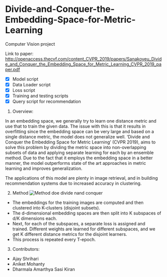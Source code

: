 # Divide-and-Conquer-the-Embedding-Space-for-Metric-Learning
Computer Vision project

Link to paper: http://openaccess.thecvf.com/content_CVPR_2019/papers/Sanakoyeu_Divide_and_Conquer_the_Embedding_Space_for_Metric_Learning_CVPR_2019_paper.pdf

- [x] Model script
- [x] Data Loader script
- [x] Loss script
- [x] Training and testing scripts
- [x] Query script for recommendation

1. Overview:

In an embedding space, we generally try to learn one distance metric and use that to train the given data. The issue with this is that it results in overfitting since the embedding space can be very large and based on a single distance metric, the model does not generalize well. ‘Divide and Conquer the Embedding Space for Metric Learning’ (CVPR 2019), aims to solve this problem by dividing the metric space into non-overlapping subsets of data and applying separate learning for each by an ensemble method. Due to the fact that it employs the embedding space in a better manner, the model outperforms state of the art approaches in metric learning and improves generalization. 

The applications of this model are plenty in image retrieval, and in building recommendation systems due to increased accuracy in clustering.

2. Method 
![Method doe divide nand conquer](https://camo.githubusercontent.com/d37e8f3401e53b9fc809e359e834300a6b6092a8/68747470733a2f2f6173616e616b6f792e6769746875622e696f2f696d616765732f7465617365725f6376707231395f646d6c2e6a7067)
- The embeddings for the training images are computed and then clustered into K-clusters (disjoint subsets).
- The d-dimensional embedding spaces are then split into K subspaces of d/K dimensions each.
- Next, for each of the subspaces, a separate loss is assigned and trained. Different weights are learned for different subspaces, and we get K different distance metrics for the disjoint learners.
- This process is repeated every T-epoch.

3. Contributors:
- Ajay Shrihari
- Aniket Mohanty
- Dharmala Amarthya Sasi Kiran


